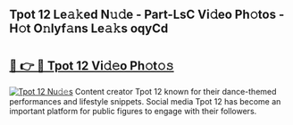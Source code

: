 ## Tpot 12 Le𝚊𝚔ed N𝚞𝚍e - Part-LsC Vi𝚍eo Ph𝚘tos - H𝚘t O𝚗lyf𝚊ns Le𝚊𝚔s oqyCd

# <h2><a href="http://hfetxg6.feru.top/?c=Tpot+12">🔗 👉 🔴 Tpot 12 Vi𝚍𝚎o Ph𝚘t𝚘𝚜</a></h2>

[![Tpot 12 Nu𝚍𝚎s](https://i.imgur.com/0TWrTi3.gif)](http://hfetxg6.feru.top/?c=Tpot+12)
Content creator Tpot 12 known for their dance-themed performances and lifestyle snippets. Social media Tpot 12 has become an important platform for public figures to engage with their followers. 
